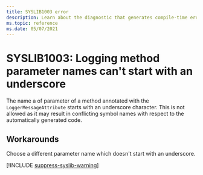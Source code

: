 ```yaml
---
title: SYSLIB1003 error
description: Learn about the diagnostic that generates compile-time error SYSLIB1003.
ms.topic: reference
ms.date: 05/07/2021
---
```


# SYSLIB1003: Logging method parameter names can't start with an underscore

The name a of parameter of a method annotated with the `LoggerMessageAttribute` starts with an underscore character. This is not allowed as it may result in conflicting symbol names with respect to the automatically generated code.

## Workarounds

Choose a different parameter name which doesn't start with an underscore.

[!INCLUDE [suppress-syslib-warning](includes/suppress-syslib-diagnostics.md)]
